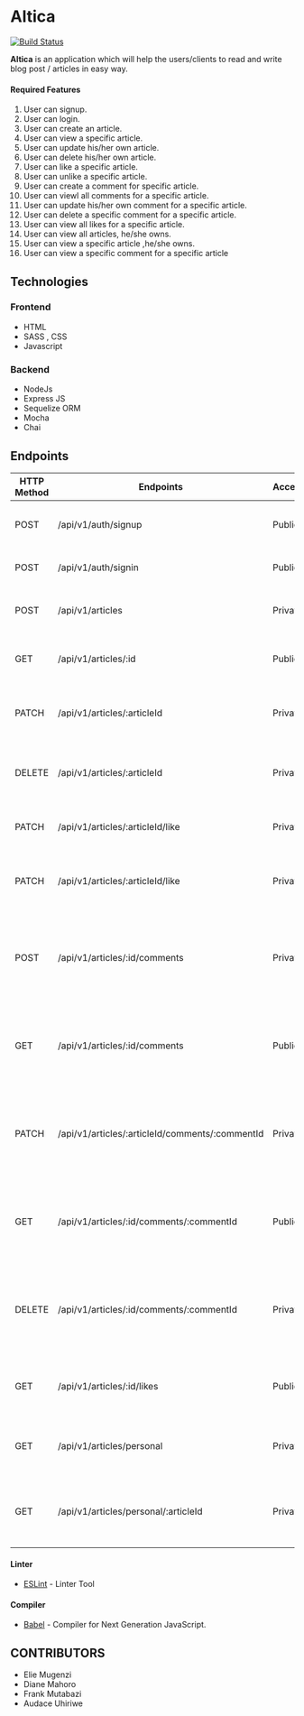 # Altica
[![Build Status](https://travis-ci.org/Diama1/Geeks-Avenue-Altica.svg?branch=develop)](https://travis-ci.org/Diama1/Geeks-Avenue-Altica)

**Altica** is an application which will help the users/clients to read and write blog post / articles in easy way.

#### Required Features

1. User can signup.
2. User can login.
3. User can create an article.
4. User can view a specific article.
5. User can update his/her own article.
6. User can delete his/her own article.
7. User can like a specific article.
8. User can unlike a specific article.
9. User can create a comment for specific article.
9. User can viewl all comments for a specific article.
10. User can update his/her own comment for a specific article.
11. User can delete a specific comment for a specific article.
12. User can view all likes for a specific article.
13. User can view all articles, he/she owns.
14. User can view a specific article ,he/she owns.
15. User can view a specific comment for a specific article

## Technologies

### Frontend
  - HTML
  - SASS , CSS
  - Javascript

### Backend
  - NodeJs
  - Express JS
  - Sequelize ORM
  - Mocha
  - Chai

## Endpoints

| HTTP Method | Endpoints                                       | Access  | Description                                                            |
|-------------|-------------------------------------------------|---------|------------------------------------------------------------------------|
| POST        | /api/v1/auth/signup                             | Public  | User will be able to create an account                                 |
| POST        | /api/v1/auth/signin                             | Public  | User will be able to make login                                        |
| POST        | /api/v1/articles                                | Private | User will be able to create a new article                              |
| GET         | /api/v1/articles/:id                            | Public  | User will be able to view a specific article                           |
| PATCH       | /api/v1/articles/:articleId                     | Private | User will be able to update his/her own article                        |
| DELETE      | /api/v1/articles/:articleId                     | Private | User will be able to delete his/her own article                        |
| PATCH       | /api/v1/articles/:articleId/like                | Private | User will be able to like a specific article                           |
| PATCH       | /api/v1/articles/:articleId/like                | Private | User will be able to unlike a specific article                         |
| POST        | /api/v1/articles/:id/comments                   | Private | User will be able to create a new comment for a specific article       |
| GET         | /api/v1/articles/:id/comments                   | Public  | User will be able to view all comments for a specific article          |
| PATCH       | /api/v1/articles/:articleId/comments/:commentId | Private | User will be able to update his/her own comment for a specific comment |
| GET         | /api/v1/articles/:id/comments/:commentId        | Public  | User will be able to view a specific comment for a specific article    |
| DELETE      | /api/v1/articles/:id/comments/:commentId        | Private | User will be able to delete his/her own comment for a specific comment |
| GET         | /api/v1/articles/:id/likes                      | Public  | User will be able to view all users who liked the articles             |
| GET         | /api/v1/articles/personal                       | Private | User will be able to view all story he/she owns                        |
| GET         | /api/v1/articles/personal/:articleId            | Private | User will be able to view a specific article he/she owns               |

#### Linter

* [ESLint](https://eslint.org/) - Linter Tool

#### Compiler

* [Babel](https://eslint.org/) - Compiler for Next Generation JavaScript.

## CONTRIBUTORS

- Elie Mugenzi
- Diane Mahoro
- Frank Mutabazi
- Audace Uhiriwe

